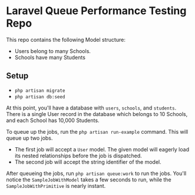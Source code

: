 # Laravel Queue Performance Testing Repo

This repo contains the following Model structure:

* Users belong to many Schools.
* Schools have many Students

## Setup

* `php artisan migrate`
* `php artisan db:seed`

At this point, you'll have a database with `users`, `schools`, and `students`. There is a single User record in the database which belongs to 10 Schools, and each School has 10,000 Students.

To queue up the jobs, run the `php artisan run-example` command. This will queue up two jobs.

* The first job will accept a `User` model. The given model will eagerly load its nested relationships before the job is dispatched.
* The second job will accept the string identifier of the model.

After queueing the jobs, run `php artisan queue:work` to run the jobs. You'll notice the `SampleJobWithModel` takes a few seconds to run, while the `SampleJobWithPrimitive` is nearly instant.